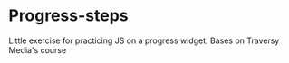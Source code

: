 # Progress-steps
Little exercise for practicing JS on a progress widget.
Bases on Traversy Media's course
